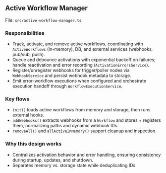 ## Active Workflow Manager

File: `src/active-workflow-manager.ts`

### Responsibilities
- Track, activate, and remove active workflows, coordinating with `ActiveWorkflows` (in-memory), DB, and external services (webhooks, pub/sub, push).
- Queue and debounce activations with exponential backoff on failures; handle reactivation and error recording (`ActivationErrorsService`).
- Register/unregister webhooks for trigger/poller nodes via `WebhookService` and persist webhook metadata to storage.
- Emit error-workflow executions when configured and orchestrate execution handoff through `WorkflowExecutionService`.

### Key flows
- `init()` loads active workflows from memory and storage, then runs external hooks.
- `addWebhooks()` extracts webhooks from a `Workflow` and stores + registers them, normalizing paths and dynamic webhook IDs.
- `removeAll()` and `allActiveInMemory()` support cleanup and inspection.

### Why this design works
- Centralizes activation behavior and error handling, ensuring consistency during startup, updates, and shutdown.
- Separates memory vs. storage state while deduplicating IDs.